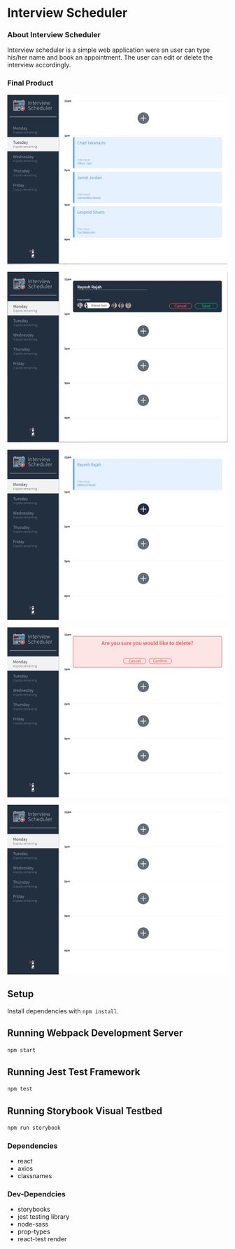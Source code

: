 # Interview Scheduler
### About Interview Scheduler
Interview scheduler is a simple web application were an user can type his/her name and book an appointment. The user can edit or delete the interview accordingly.

### Final Product

!["Main Page of Interview Scheduler"](./docs/Interview_Scheduler.jpg)

!["Booking an Appointment"](./docs/Booking_An_Appointment.jpg)

!["Booked Appointment"](./docs/Booked_Appointment.jpg)

!["Deleting An Appointment"](./docs/Deleting_Appointment.jpg)

!["Appointments For the day"](./docs/Appointments.jpg)

## Setup

Install dependencies with `npm install`.

## Running Webpack Development Server

```sh
npm start
```

## Running Jest Test Framework

```sh
npm test
```

## Running Storybook Visual Testbed

```sh
npm run storybook
```
### Dependencies
- react
- axios
- classnames

### Dev-Dependcies
- storybooks
- jest testing library
- node-sass
- prop-types
- react-test render